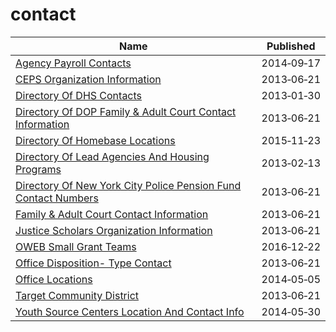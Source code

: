 # contact

Name | Published
---- | ---------
[Agency Payroll Contacts](../datasets/agyj-8dkq.md) | 2014&#x2011;09&#x2011;17
[CEPS Organization Information](../datasets/nsu8-kyp7.md) | 2013&#x2011;06&#x2011;21
[Directory Of DHS Contacts](../datasets/cete-9g3v.md) | 2013&#x2011;01&#x2011;30
[Directory Of DOP Family & Adult Court Contact Information](../datasets/f46j-m4iq.md) | 2013&#x2011;06&#x2011;21
[Directory Of Homebase Locations](../datasets/ntcm-2w4k.md) | 2015&#x2011;11&#x2011;23
[Directory Of Lead Agencies And Housing Programs](../datasets/b3qc-c6fh.md) | 2013&#x2011;02&#x2011;13
[Directory Of New York City Police Pension Fund Contact Numbers](../datasets/i447-i5u3.md) | 2013&#x2011;06&#x2011;21
[Family & Adult Court Contact Information](../datasets/su6u-afcg.md) | 2013&#x2011;06&#x2011;21
[Justice Scholars Organization Information](../datasets/69w5-fdhb.md) | 2013&#x2011;06&#x2011;21
[OWEB Small Grant Teams](../datasets/duuq-2iwc.md) | 2016&#x2011;12&#x2011;22
[Office Disposition- Type Contact](../datasets/x2zj-69gq.md) | 2013&#x2011;06&#x2011;21
[Office Locations](../datasets/hkud-vzzj.md) | 2014&#x2011;05&#x2011;05
[Target Community District](../datasets/tngj-drbu.md) | 2013&#x2011;06&#x2011;21
[Youth Source Centers Location And Contact Info](../datasets/gbg9-vs7n.md) | 2014&#x2011;05&#x2011;30

